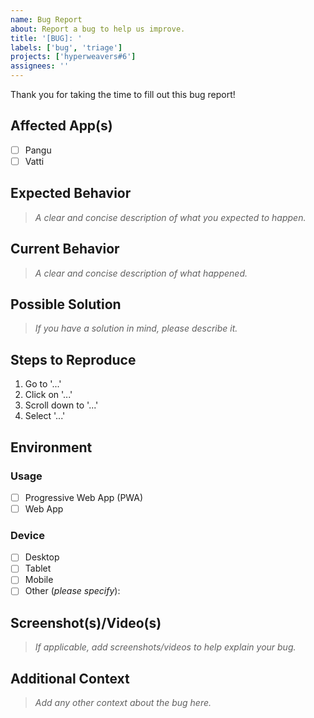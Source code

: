 ```yaml
---
name: Bug Report
about: Report a bug to help us improve.
title: '[BUG]: '
labels: ['bug', 'triage']
projects: ['hyperweavers#6']
assignees: ''
---
```


Thank you for taking the time to fill out this bug report!

## Affected App(s)

- [ ] Pangu
- [ ] Vatti

## Expected Behavior

> _A clear and concise description of what you expected to happen._

## Current Behavior

> _A clear and concise description of what happened._

## Possible Solution

> _If you have a solution in mind, please describe it._

## Steps to Reproduce

1. Go to '...'
2. Click on '...'
3. Scroll down to '...'
4. Select '...'

## Environment

### Usage

- [ ] Progressive Web App (PWA)
- [ ] Web App

### Device

- [ ] Desktop
- [ ] Tablet
- [ ] Mobile
- [ ] Other (_please specify_):

## Screenshot(s)/Video(s)

> _If applicable, add screenshots/videos to help explain your bug._

## Additional Context

> _Add any other context about the bug here._
